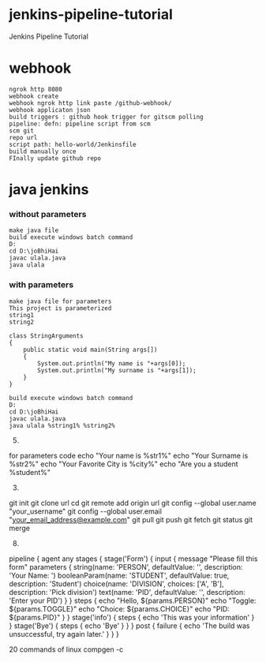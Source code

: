# jenkins-pipeline-tutorial
Jenkins Pipeline Tutorial



# webhook
```
ngrok http 8080
webhook create
webhook ngrok http link paste /github-webhook/
webhook applicaton json
build triggers : github hook trigger for gitscm polling
pipeline: defn: pipeline script from scm
scm git
repo url
script path: hello-world/Jenkinsfile
build manually once
FInally update github repo
```

# java jenkins
### without parameters
```
make java file
build execute windows batch command
D:
cd D:\joBhiHai
javac ulala.java
java ulala 
```
### with parameters
```
make java file for parameters
This project is parameterized
string1
string2

class StringArguments
{
    public static void main(String args[])
    {
        System.out.println("My name is "+args[0]);
        System.out.println("My surname is "+args[1]);
    }
}

build execute windows batch command
D:
cd D:\joBhiHai
javac ulala.java
java ulala %string1% %string2%
```


5.
for parameters code
echo "Your name is %str1%"
echo "Your Surname is %str2%"
echo "Your Favorite City is %city%"
echo "Are you a student %student%"


3.
git init
git clone url
cd 
git remote add origin url
git config --global user.name "your_username"
git config --global user.email "your_email_address@example.com"
git pull
git push
git fetch 
git status
git merge


8.
pipeline {
  agent any
  stages {
    stage('Form') {
      input {
        message "Please fill this form"
        parameters {
          string(name: 'PERSON', defaultValue: '', description: 'Your Name: ')
          booleanParam(name: 'STUDENT', defaultValue: true, description: 'Student')
          choice(name: 'DIVISION', choices: ['A', 'B'], description: 'Pick division')
          text(name: 'PID', defaultValue: '', description: 'Enter your PID')
        }
      }
      steps {
        echo "Hello, ${params.PERSON}"
        echo "Toggle: ${params.TOGGLE}"
        echo "Choice: ${params.CHOICE}"
        echo "PID: ${params.PID}"
      }
    }
    stage('info') {
            steps {
                echo 'This was your information'
            }
        }
    stage('Bye') {
            steps {
                echo 'Bye'
            }
        }
  }
  post {
    failure {
      echo 'The build was unsuccessful, try again later.'
    }
  }
}


20 commands of linux
compgen -c
